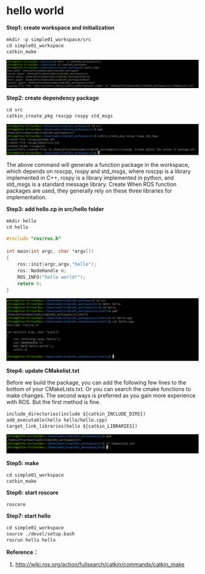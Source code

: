 # hello world

**Step1: create workspace and initialization**

```
mkdir -p simple01_workspace/src
cd simple01_workspace
catkin_make
```

![](images/2022-06-09_125711.png)

**Step2: create dependency package**

```
cd src
catkin_create_pkg roscpp rospy std_msgs
```

![](images/2022-06-09_144327.png)

The above command will generate a function package in the workspace, which depends on roscpp, rospy and std_msgs, where roscpp is a library implemented in C++, rospy is a library implemented in python, and std_msgs is a standard message library. Create When ROS function packages are used, they generally rely on these three libraries for implementation.

**Step3: add hello.cp in src/hello folder**

```
mkdir hello
cd hello
```

```c++
#include "ros/ros.h"

int main(int argc, char *argv[])
{
    ros::init(argc,argv,"hello");
    ros::NodeHandle n;
    ROS_INFO("hello world!");
    return 0;
}
```

![](images/2022-06-09_154538.png)

**Step4: update CMakelist.txt**

Before we build the package, you can add the following few lines to the bottom of your CMakeLists.txt. Or you can search the cmake functions to make changes. The second ways is preferred as you gain more experience with ROS. But the first method is fine.

```
include_directories(include ${catkin_INCLUDE_DIRS})
add_executable(hello hello/hello.cpp)
target_link_libraries(hello ${catkin_LIBRARIES})
```

![](images/2022-06-09_161513.png)

**Step5: make**

```
cd simple01_workspace
catkin_make
```

**Step6:  start roscore**

```
roscore
```

**Step7:  start hello**

```
cd simple01_workspace
source ./devel/setup.bash
rosrun hello hello
```



**Reference：**

1. http://wiki.ros.org/action/fullsearch/catkin/commands/catkin_make

